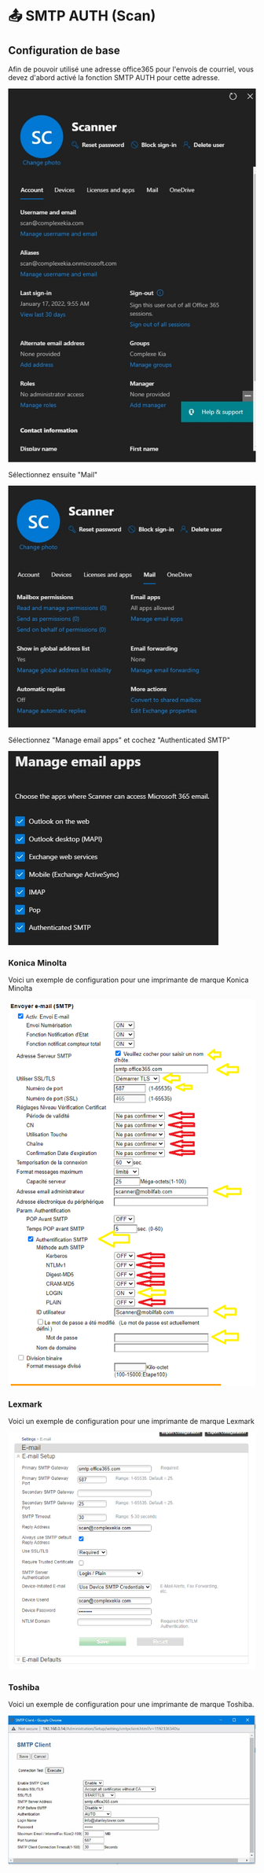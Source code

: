 # 📤 SMTP AUTH (Scan)

## Configuration de base

Afin de pouvoir utilisé une adresse office365 pour l'envois de courriel, vous devez d'abord activé la fonction SMTP AUTH pour cette adresse.

![](../.gitbook/assets/Scan1.jpg)

Sélectionnez ensuite "Mail"

![](../.gitbook/assets/Scan2.jpg)

Sélectionnez "Manage email apps" et cochez "Authenticated SMTP"

![](../.gitbook/assets/Scan3.jpg)

### Konica Minolta

Voici un exemple de configuration pour une imprimante de marque Konica Minolta

![](<../.gitbook/assets/image (1) (1).png>)

### Lexmark

Voici un exemple de configuration pour une imprimante de marque Lexmark

![](<../.gitbook/assets/image (2) (1).png>)

### Toshiba

Voici un exemple de configuration pour une imprimante de marque Toshiba.

![](<../.gitbook/assets/Ttoshiba Office 365 scan.jpg>)
